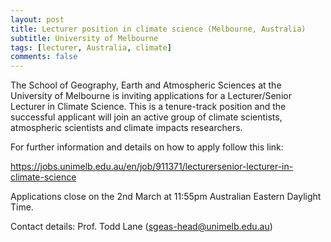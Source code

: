 ```yaml
---
layout: post
title: Lecturer position in climate science (Melbourne, Australia)
subtitle: University of Melbourne
tags: [lecturer, Australia, climate]
comments: false
---
```

The School of Geography, Earth and Atmospheric Sciences at the University
of Melbourne is inviting applications for a Lecturer/Senior Lecturer in
Climate Science. This is a tenure-track position and the successful
applicant will join an active group of climate scientists, atmospheric
scientists and climate impacts researchers.

For further information and details on how to apply follow this link:

https://jobs.unimelb.edu.au/en/job/911371/lecturersenior-lecturer-in-climate-science

Applications close on the 2nd March at 11:55pm Australian Eastern Daylight Time.

Contact details: Prof. Todd Lane (sgeas-head@unimelb.edu.au)
